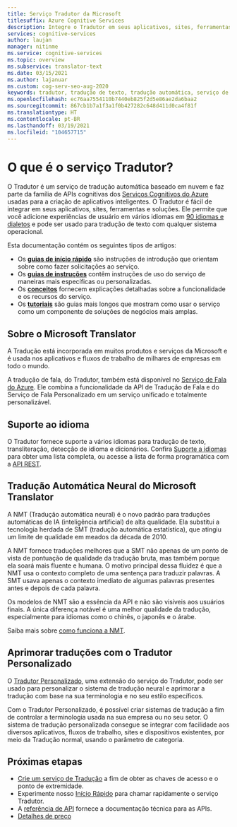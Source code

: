 ```yaml
---
title: Serviço Tradutor da Microsoft
titlesuffix: Azure Cognitive Services
description: Integre o Tradutor em seus aplicativos, sites, ferramentas e outras soluções para fornecer experiências do usuário em vários idiomas.
services: cognitive-services
author: laujan
manager: nitinme
ms.service: cognitive-services
ms.topic: overview
ms.subservice: translator-text
ms.date: 03/15/2021
ms.author: lajanuar
ms.custom: cog-serv-seo-aug-2020
keywords: tradutor, tradução de texto, tradução automática, serviço de tradução
ms.openlocfilehash: ec76aa7554110b7440eb825f2d5e86ae2da6baa2
ms.sourcegitcommit: 867cb1b7a1f3a1f0b427282c648d411d0ca4f81f
ms.translationtype: HT
ms.contentlocale: pt-BR
ms.lasthandoff: 03/19/2021
ms.locfileid: "104657715"
---
```

# <a name="what-is-the-translator-service"></a>O que é o serviço Tradutor?

O Tradutor é um serviço de tradução automática baseado em nuvem e faz parte da família de APIs cognitivas dos [Serviços Cognitivos do Azure](../../index.yml?panel=ai&pivot=products) usadas para a criação de aplicativos inteligentes. O Tradutor é fácil de integrar em seus aplicativos, sites, ferramentas e soluções. Ele permite que você adicione experiências de usuário em vários idiomas em [90 idiomas e dialetos](./language-support.md) e pode ser usado para tradução de texto com qualquer sistema operacional.

Esta documentação contém os seguintes tipos de artigos:  

* Os [**guias de início rápido**](quickstart-translator.md) são instruções de introdução que orientam sobre como fazer solicitações ao serviço.  
* Os [**guias de instruções**](translator-how-to-signup.md) contêm instruções de uso do serviço de maneiras mais específicas ou personalizadas.  
* Os [**conceitos**](character-counts.md) fornecem explicações detalhadas sobre a funcionalidade e os recursos do serviço.  
* Os [**tutoriais**](tutorial-wpf-translation-csharp.md) são guias mais longos que mostram como usar o serviço como um componente de soluções de negócios mais amplas.  


## <a name="about-microsoft-translator"></a>Sobre o Microsoft Translator

A Tradução está incorporada em muitos produtos e serviços da Microsoft e é usada nos aplicativos e fluxos de trabalho de milhares de empresas em todo o mundo.

A tradução de fala, do Tradutor, também está disponível no [Serviço de Fala do Azure](../speech-service/index.yml). Ele combina a funcionalidade da API de Tradução de Fala e do Serviço de Fala Personalizado em um serviço unificado e totalmente personalizável. 

## <a name="language-support"></a>Suporte ao idioma

O Tradutor fornece suporte a vários idiomas para tradução de texto, transliteração, detecção de idioma e dicionários. Confira [Suporte a idiomas](language-support.md) para obter uma lista completa, ou acesse a lista de forma programática com a [API REST](./reference/v3-0-languages.md).  

## <a name="microsoft-translator-neural-machine-translation"></a>Tradução Automática Neural do Microsoft Translator

A NMT (Tradução automática neural) é o novo padrão para traduções automáticas de IA (inteligência artificial) de alta qualidade. Ela substitui a tecnologia herdada de SMT (tradução automática estatística), que atingiu um limite de qualidade em meados da década de 2010.

A NMT fornece traduções melhores que a SMT não apenas de um ponto de vista de pontuação de qualidade da tradução bruta, mas também porque ela soará mais fluente e humana. O motivo principal dessa fluidez é que a NMT usa o contexto completo de uma sentença para traduzir palavras. A SMT usava apenas o contexto imediato de algumas palavras presentes antes e depois de cada palavra.

Os modelos de NMT são a essência da API e não são visíveis aos usuários finais. A única diferença notável é uma melhor qualidade da tradução, especialmente para idiomas como o chinês, o japonês e o árabe.

Saiba mais sobre [como funciona a NMT](https://www.microsoft.com/en-us/translator/mt.aspx#nnt).

## <a name="improve-translations-with-custom-translator"></a>Aprimorar traduções com o Tradutor Personalizado

 O [Tradutor Personalizado](customization.md), uma extensão do serviço do Tradutor, pode ser usado para personalizar o sistema de tradução neural e aprimorar a tradução com base na sua terminologia e no seu estilo específicos.

Com o Tradutor Personalizado, é possível criar sistemas de tradução a fim de controlar a terminologia usada na sua empresa ou no seu setor. O sistema de tradução personalizada consegue se integrar com facilidade aos diversos aplicativos, fluxos de trabalho, sites e dispositivos existentes, por meio da Tradução normal, usando o parâmetro de categoria.

## <a name="next-steps"></a>Próximas etapas

- [Crie um serviço de Tradução](./translator-how-to-signup.md) a fim de obter as chaves de acesso e o ponto de extremidade.
- Experimente nosso [Início Rápido](quickstart-translator.md) para chamar rapidamente o serviço Tradutor.
- A [referência de API](./reference/v3-0-reference.md) fornece a documentação técnica para as APIs.
- [Detalhes de preço](https://azure.microsoft.com/pricing/details/cognitive-services/translator-text-api/)
